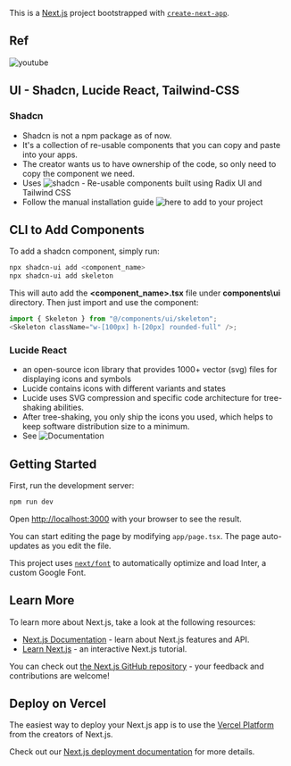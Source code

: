 This is a [Next.js](https://nextjs.org/) project bootstrapped with [`create-next-app`](https://github.com/vercel/next.js/tree/canary/packages/create-next-app).

## Ref

![youtube](https://www.youtube.com/watch?v=7MKEOfSP2s4)

## UI - Shadcn, Lucide React, Tailwind-CSS

### Shadcn

- Shadcn is not a npm package as of now.
- It's a collection of re-usable components that you can copy and paste into your apps.
- The creator wants us to have ownership of the code, so only need to copy the component we need.
- Uses ![shadcn](https://ui.shadcn.com/docs) - Re-usable components built using Radix UI and Tailwind CSS
- Follow the manual installation guide ![here](https://ui.shadcn.com/docs/installation) to add to your project

## CLI to Add Components

To add a shadcn component, simply run:

```bash
npx shadcn-ui add <component_name>
npx shadcn-ui add skeleton
```

This will auto add the **<component_name>.tsx** file under **components\ui** directory.
Then just import and use the component:

```javascript
import { Skeleton } from "@/components/ui/skeleton";
<Skeleton className="w-[100px] h-[20px] rounded-full" />;
```

### Lucide React

- an open-source icon library that provides 1000+ vector (svg) files for displaying icons and symbols
- Lucide contains icons with different variants and states
- Lucide uses SVG compression and specific code architecture for tree-shaking abilities.
- After tree-shaking, you only ship the icons you used, which helps to keep software distribution size to a minimum.
- See ![Documentation](https://lucide.dev/guide/)

## Getting Started

First, run the development server:

```bash
npm run dev
```

Open [http://localhost:3000](http://localhost:3000) with your browser to see the result.

You can start editing the page by modifying `app/page.tsx`. The page auto-updates as you edit the file.

This project uses [`next/font`](https://nextjs.org/docs/basic-features/font-optimization) to automatically optimize and load Inter, a custom Google Font.

## Learn More

To learn more about Next.js, take a look at the following resources:

- [Next.js Documentation](https://nextjs.org/docs) - learn about Next.js features and API.
- [Learn Next.js](https://nextjs.org/learn) - an interactive Next.js tutorial.

You can check out [the Next.js GitHub repository](https://github.com/vercel/next.js/) - your feedback and contributions are welcome!

## Deploy on Vercel

The easiest way to deploy your Next.js app is to use the [Vercel Platform](https://vercel.com/new?utm_medium=default-template&filter=next.js&utm_source=create-next-app&utm_campaign=create-next-app-readme) from the creators of Next.js.

Check out our [Next.js deployment documentation](https://nextjs.org/docs/deployment) for more details.
